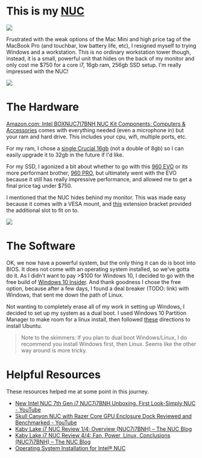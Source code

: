 # This is my [NUC](https://www.intel.com/content/www/us/en/products/boards-kits/nuc.html)

![](https://images-na.ssl-images-amazon.com/images/I/51Mj1P4zwHL._SL1000_.jpg)

Frustrated with the weak options of the Mac Mini and high price tag of the MacBook Pro (and touchbar, low battery life, etc), I resigned myself to trying Windows and a workstation. This is no ordinary workstation tower though, instead, it is a small, powerful unit that hides on the back of my monitor and only cost me $750 for a core i7, 16gb ram, 256gb SSD setup. I'm really impressed with the NUC!

![](https://images-na.ssl-images-amazon.com/images/I/517eH7VoKDL._SL1000_.jpg)

# The Hardware
[Amazon\.com: Intel BOXNUC7I7BNH NUC Kit Components: Computers & Accessories](https://www.amazon.com/gp/product/B01N0RL8Q4/ref=oh_aui_detailpage_o09_s00?ie=UTF8&psc=1) comes with everything needed (even a microphone in) but your ram and hard drive. This includes your cpu, wifi, multiple ports, etc.

For my ram, I chose a [single Crucial 16gb](https://www.amazon.com/gp/product/B015YPB6HQ/ref=oh_aui_detailpage_o08_s00?ie=UTF8&psc=1) (not a double of 8gb) so I can easily upgrade it to 32gb in the future if I'd like.

For my SSD, I agonized a bit about whether to go with this [960 EVO](https://www.amazon.com/gp/product/B01LYFKX41/ref=oh_aui_detailpage_o09_s00?ie=UTF8&psc=1) or its more performant brother, [960 PRO](https://www.amazon.com/dp/B01LXS4TYB?ref=emc_b_5_t), but ultimately went with the EVO because it still has really impressive performance, and allowed me to get a final price tag under $750.

I mentioned that the NUC hides behind my monitor. This was made easy because it comes with a VESA mount, and [this](https://www.amazon.com/gp/product/B00WJOYG6Y/ref=oh_aui_detailpage_o01_s00?ie=UTF8&psc=1) extension bracket provided the additional slot to fit on to.

![](https://images-na.ssl-images-amazon.com/images/I/817esUHWXOL._SL1500_.jpg)

# The Software
OK, we now have a powerful system, but the only thing it can do is boot into BIOS. It does not come with an operating system installed, so we've gotta do it. As I didn't want to pay >$100 for Windows 10, I decided to go with the free build of [Windows 10 Insider](https://www.microsoft.com/en-us/software-download/windowsinsiderpreviewadvanced). And thank goodness I chose the free option, because after a few days, I found a deal breaker (TODO: link) with Windows, that sent me down the path of Linux.

Not wanting to completely erase all of my work in setting up Windows, I decided to set up my system as a dual boot. I used Windows 10 Partition Manager to make room for a linux install, then followed [these](http://wegotserved.com/2017/02/02/dual-boot-ububntu-windows-10-intel-nuc/3/) directions to install Ubuntu.

> Note to the skimmers: If you plan to dual boot Windows/Linux, I do recommend you install Windows first, then Linux. Seems like the other way around is more tricky.

# Helpful Resources
These resources helped me at some point in this journey.

- [New Intel NUC 7th Gen i7 NUC7i7BNH Unboxing\. First Look\-Simply NUC \- YouTube](https://www.youtube.com/watch?v=5g0bHya8nno)
- [Skull Canyon NUC with Razer Core GPU Enclosure Dock Reviewed and Benchmarked \- YouTube](https://www.youtube.com/watch?v=OpB_mfd_JFE)
- [Kaby Lake i7 NUC Review 1/4: Overview \(NUC7i7BNH\) – The NUC Blog](http://nucblog.net/2017/04/kaby-lake-i7-nuc-review/)
- [Kaby Lake i7 NUC Review 4/4: Fan, Power, Linux, Conclusions \(NUC7i7BNH\) – The NUC Blog](http://nucblog.net/2017/04/kaby-lake-i7-nuc-conclusions/)
- [Operating System Installation for Intel® NUC](https://www.intel.com/content/www/us/en/support/boards-and-kits/000005471.html)